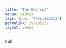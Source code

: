 ```yaml
---
title: "The Doo'cot"
venue: v18523
tags: [pub, "fhrs:663313"]
permalink: /v/18523/
layout: venue
---
```

null
